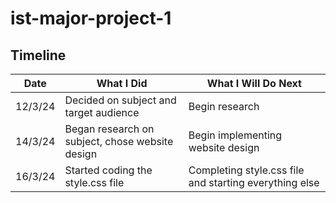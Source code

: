 # ist-major-project-1
## Timeline
| Date | What I Did | What I Will Do Next |
| ---- | ---------- | ------------------- |
| 12/3/24 | Decided on subject and target audience | Begin research |
| 14/3/24 | Began research on subject, chose website design | Begin implementing website design |
| 16/3/24 | Started coding the style.css file | Completing style.css file and starting everything else |
